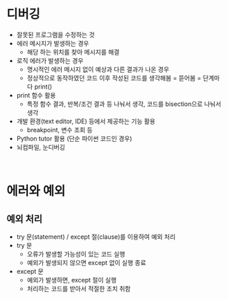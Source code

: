 # 디버깅
- 잘못된 프로그램을 수정하는 것
- 에러 메시지가 발생하는 경우
  - 해당 하는 위치를 찾아 메시지를 해결
- 로직 에러가 발생하는 경우
  - 명시적인 에러 메시지 없이 예상과 다른 결과가 나온 경우
  - 정상적으로 동작하였던 코드 이후 작성된 코드를 생각해봄 = 뜯어봄 = 단계마다 print()
- print 함수 활용
  - 특정 함수 결과, 반복/조건 결과 등 나눠서 생각, 코드를 bisection으로 나눠서 생각
- 개발 환경(text editor, IDE) 등에서 제공하는 기능 활용
  - breakpoint, 변수 조회 등
- Python tutor 활용 (단순 파이썬 코드인 경우)
- 뇌컴파일, 눈디버깅

</br>

# 에러와 예외

## 예외 처리

- try 문(statement) / except 절(clause)를 이용하여 예외 처리
- try 문
  - 오류가 발생할 가능성이 있는 코드 실행
  - 예외가 발생되지 않으면 except 없이 실행 종료
- except 문
  - 예외가 발생하면, except 절이 실행
  - 처리하는 코드를 받아서 적절한 조치 취함



